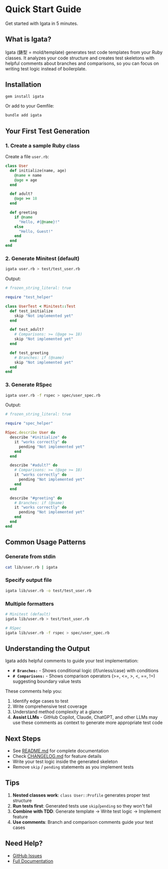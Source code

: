 # Quick Start Guide

Get started with Igata in 5 minutes.

## What is Igata?

Igata (鋳型 = mold/template) generates test code templates from your Ruby classes. It analyzes your code structure and creates test skeletons with helpful comments about branches and comparisons, so you can focus on writing test logic instead of boilerplate.

## Installation

```bash
gem install igata
```

Or add to your Gemfile:

```bash
bundle add igata
```

## Your First Test Generation

### 1. Create a sample Ruby class

Create a file `user.rb`:

```ruby
class User
  def initialize(name, age)
    @name = name
    @age = age
  end

  def adult?
    @age >= 18
  end

  def greeting
    if @name
      "Hello, #{@name}!"
    else
      "Hello, Guest!"
    end
  end
end
```

### 2. Generate Minitest (default)

```bash
igata user.rb > test/test_user.rb
```

Output:

```ruby
# frozen_string_literal: true

require "test_helper"

class UserTest < Minitest::Test
  def test_initialize
    skip "Not implemented yet"
  end

  def test_adult?
    # Comparisons: >= (@age >= 18)
    skip "Not implemented yet"
  end

  def test_greeting
    # Branches: if (@name)
    skip "Not implemented yet"
  end
end
```

### 3. Generate RSpec

```bash
igata user.rb -f rspec > spec/user_spec.rb
```

Output:

```ruby
# frozen_string_literal: true

require "spec_helper"

RSpec.describe User do
  describe "#initialize" do
    it "works correctly" do
      pending "Not implemented yet"
    end
  end

  describe "#adult?" do
    # Comparisons: >= (@age >= 18)
    it "works correctly" do
      pending "Not implemented yet"
    end
  end

  describe "#greeting" do
    # Branches: if (@name)
    it "works correctly" do
      pending "Not implemented yet"
    end
  end
end
```

## Common Usage Patterns

### Generate from stdin

```bash
cat lib/user.rb | igata
```

### Specify output file

```bash
igata lib/user.rb -o test/test_user.rb
```

### Multiple formatters

```bash
# Minitest (default)
igata lib/user.rb > test/test_user.rb

# RSpec
igata lib/user.rb -f rspec > spec/user_spec.rb
```

## Understanding the Output

Igata adds helpful comments to guide your test implementation:

- **`# Branches:`** - Shows conditional logic (if/unless/case) with conditions
- **`# Comparisons:`** - Shows comparison operators (>=, <=, >, <, ==, !=) suggesting boundary value tests

These comments help you:
1. Identify edge cases to test
2. Write comprehensive test coverage
3. Understand method complexity at a glance
4. **Assist LLMs** - GitHub Copilot, Claude, ChatGPT, and other LLMs may use these comments as context to generate more appropriate test code

## Next Steps

- See [README.md](README.md) for complete documentation
- Check [CHANGELOG.md](CHANGELOG.md) for feature details
- Write your test logic inside the generated skeleton
- Remove `skip` / `pending` statements as you implement tests

## Tips

1. **Nested classes work**: `class User::Profile` generates proper test structure
2. **Run tests first**: Generated tests use `skip`/`pending` so they won't fail
3. **Combine with TDD**: Generate template → Write test logic → Implement feature
4. **Use comments**: Branch and comparison comments guide your test cases

## Need Help?

- [GitHub Issues](https://github.com/S-H-GAMELINKS/igata/issues)
- [Full Documentation](README.md)
